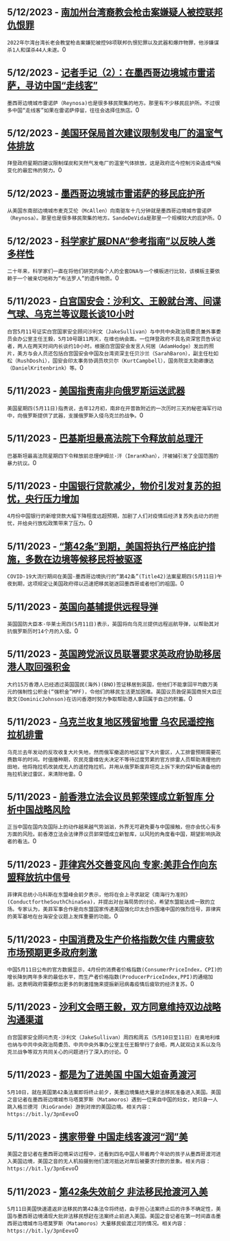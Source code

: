 
  ## 5/12/2023 - [南加州台湾裔教会枪击案嫌疑人被控联邦仇恨罪](https://www.voachinese.com/a/nevada-man-charged-with-federal-hate-crimes-for-irvine-taiwanese-presbyterian-church-shooting-20230511/7090086.html)
 ```2022年尔湾台湾长老会教堂枪击案嫌犯被控98项联邦仇恨犯罪以及武器和爆炸物罪，他涉嫌谋杀1人和谋杀44人未遂。```0
  ## 5/12/2023 - [记者手记（2）：在墨西哥边境城市雷诺萨，寻访中国“走线客”](https://www.voachinese.com/a/reynosa-chinese-migrants-20230511/7089076.html)
 ```墨西哥边境城市雷诺萨（Reynosa)也是很多移民聚集的地方。那里有不少移民庇护所。不过很多中国“走线客”如果在雷诺萨停留，往往会选择住旅店。```0
  ## 5/12/2023 - [美国环保局首次建议限制发电厂的温室气体排放](https://www.voachinese.com/a/epa-to-limit-power-plant-emissions-20230511/7090079.html)
 ```拜登政府星期四建议限制煤炭和天然气发电厂的温室气体排放，这是政府迄今控制污染造成气候变化的最宏伟的努力。```0
  ## 5/12/2023 - [墨西哥边境城市雷诺萨的移民庇护所](https://www.voachinese.com/a/reynosa-shelter-20230511/7089429.html)
 ```从美国东南部边境城市麦克艾伦（McAllen）向南驱车十几分钟就是墨西哥边境城市雷诺萨（Reynosa）。那里也是很多移民聚集的地方。SandeDeVida是那里一个规模较大的庇护所。```0
  ## 5/12/2023 - [科学家扩展DNA“参考指南”以反映人类多样性](https://www.voachinese.com/a/dna-reference-guide-expanded-to-reflect-human-diversity-20230511/7089652.html)
 ```二十年来，科学家们一直在将他们研究的每个人的全套DNA与一个模板进行比较，该模板主要依赖于一个被亲切地称为“布法罗人”的遗传物质。```0
  ## 5/11/2023 - [白宫国安会：沙利文、王毅就台湾、间谍气球、乌克兰等议题长谈10小时](https://www.voachinese.com/a/7089669.html)
 ```白宫5月11号证实白宫国家安全顾问沙利文（JakeSullivan）与中共中央政治局委员兼外事委员会办公室主任王毅，5月10号跟11两天，在维也纳会面。一位拜登政府不具名资深官员告诉记者，两人在两天时间内长谈约10小时。根据白宫国安会发言人何居（AdamHodge）发出的照片，美方与会人员还包括白宫国安会中国及台湾资深主任贝沙兰（SarahBaron），副主任杜如松（RushDoshi），国安会印太事务协调员坎贝尔（KurtCampbell），国务院亚太助卿康达（DanielKritenbrink）等。```0
  ## 5/11/2023 - [美国指责南非向俄罗斯运送武器](https://www.voachinese.com/a/us-accuses-south-africa-of-shipping-arms-to-russia-20230511/7089663.html)
 ```美国星期四(5月11日)指责说，去年12月初，南非在开普敦附近的一次历时三天的秘密海军行动中，向俄罗斯提供了武器，支援俄罗斯入侵乌克兰的战争。```0
  ## 5/11/2023 - [巴基斯坦最高法院下令释放前总理汗](https://www.voachinese.com/a/pakistan-former-pm-ordered-released-20230511/7089632.html)
 ```巴基斯坦最高法院星期四下令释放前总理伊姆兰·汗（ImranKhan），汗被捕引发了全国范围的暴力抗议。```0
  ## 5/11/2023 - [中国银行贷款减少，物价引发对复苏的担忧，央行压力增加](https://www.voachinese.com/a/slump-in-china-bank-loans-prices-raise-more-worries-about-recovery-adds-pressure-on-c-bank-20230511/7089553.html)
 ```4月份中国银行的新增贷款大幅下降程度远超预期，加剧了人们对疫情后经济复苏失去动力的担忧，并给央行放松政策带来了压力。```0
  ## 5/11/2023 - [“第42条”到期，美国将执行严格庇护措施，多数在边境等候移民将被驱逐](https://www.voachinese.com/a/s-title-42-ends-confusion-at-the-us-mexico-border-20230511/7089572.html)
 ```COVID-19大流行期间在美国-墨西哥边境执行的“第42条”(Title42)法案星期四(5月11日)午夜到期，这项规定让美国政府得以迅速把移民驱逐回墨西哥或者他们的祖国。```0
  ## 5/11/2023 - [英国向基辅提供远程导弹](https://www.voachinese.com/a/latest-in-ukraine-britain-shipping-long-range-missiles-to-kyiv-20230511/7089509.html)
 ```英国国防大臣本·华莱士周四(5月11日)表示，英国将向乌克兰提供远程巡航导弹，以帮助其对抗俄罗斯历时14个月的入侵。```0
  ## 5/11/2023 - [英国跨党派议员联署要求英政府协助移居港人取回强积金](https://www.voachinese.com/a/uk-lawmakers-pressure-minister-to-help-moving-hongkongers-take-back-pensions-20230511/7089266.html)
 ```大约15万香港人已经透过英国国民(海外)(BNO)签证移居到英国，但他们不能拿回平均数万美元的强制性公积金(“强积金”MPF)，令他们的移民生活更加困难。英国议员敦促英国商贸大臣庄敦文(DominicJohnson)在访问香港时努力争取帮助港人拿回属于自己的积蓄。```0
  ## 5/11/2023 - [乌克兰收复地区残留地雷  乌农民遥控拖拉机排雷](https://www.voachinese.com/a/teams-clear-explosives-from-ukraine-s-mykolaiv-after-russian-retreat-20230512/7089489.html)
 ```乌克兰去年发动的反攻收复大片失地，然而俄军撤退的地区留下大片雷区，人工排雷预期需要花费数年的时间。时值播种期，农民克雷维佐夫决定不等待过度劳累的官方排雷人员帮助清理他的田地，他将拖拉机改装成无人的遥控拖拉机，并用从俄罗斯废弃坦克上拆下来的保护板装备他的拖拉机驶过雷区，来清除地雷。```0
  ## 5/11/2023 - [前香港立法会议员郭荣铿成立新智库 分析中国战略风险](https://www.voachinese.com/a/former-pro-democracy-hong-kong-lawmaker-dennis-kwok-sets-up-new-china-strategic-risks-think-tank-20230511/7089278.html)
 ```正当中国在国内及国际上的动作越来越气势汹汹，外界无可避免要与中国接触，但亦会忧心有多方面的风险。前香港立法会法律界议员郭荣铿成立新智库，以风险的角度看中国，期望影响执政者的看法。```0
  ## 5/11/2023 - [菲律宾外交善变风向 专家:美菲合作向东盟释放抗中信号](https://www.voachinese.com/a/security-issues-in-the-south-china-sea-and-taiwan-strait-us-and-the-philippines-restart-joint-defense-20230511/7089267.html)
 ```菲律宾总统小马科斯在东盟峰会前夕表示，他将在会上寻求敲定《南海行为准则》(ConductfortheSouthChinaSea)，并提出对台海局势的讨论，希望东盟能达成一致的立场。专家认为，美菲军事合作是向东盟国家传递美国强化印太合作围堵中国的强烈信号，菲律宾的美军基地在台海安全议题上发挥重要的功能。```0
  ## 5/11/2023 - [中国消费及生产价格指数欠佳 内需疲软市场预期更多政府刺激](https://www.voachinese.com/a/china-s-consumer-inflation-slows-to-over-2-year-low-factory-gate-deflation-deepens-20230511/7088538.html)
 ```中国5月11日公布的官方数据显示，4月份的消费者价格指数(ConsumerPriceIndex，CPI)的增长降到两年多来的最低水平，而生产者价格指数(ProducerPriceIndex,PPI)的通缩加剧。这表明政府需要祭出更多的刺激措施来提振新冠病毒疫情后疲软的经济复苏。```0
  ## 5/11/2023 - [沙利文会晤王毅，双方同意维持双边战略沟通渠道](https://www.voachinese.com/a/us-china-pledge-to-maintain-communications-as-two-top-officials-meet-051123/7089159.html)
 ```白宫国家安全顾问杰克·沙利文（JakeSullivan）周四和周五（5月10日至11日）在奥地利维也纳与中共中央政治局委员、中共中央外事办公室主任王毅举行了会晤，两人就双边关系以及乌克兰战争等双方共同关心的问题进行了深入的讨论。```0
  ## 5/11/2023 - [都是为了进美国 中国大姐奋勇渡河  ](https://www.voachinese.com/a/7088695.html)
 ```5月10日，就在美国第42条法案即将终止前夕，美墨边境集结大量非法移民准备进入美国。美国之音记者在墨西哥边境城市马塔莫罗斯（Matamoros）遇到一位来自中国的妇女，她只身一人跳入格兰德河（RioGrande）游到对岸的美国边境。相关内容：https://bit.ly/3pnEevo```0
  ## 5/11/2023 - [携家带眷 中国走线客渡河“润”美](https://www.voachinese.com/a/7088694.html)
 ```美国之音记者在墨西哥边境采访过程中，还看到四名中国人带着两个年幼的孩子从墨西哥渡河进入美国边境，美国之音的无人机拍摄到他们渡河抵达对岸后被要求付款的景象。相关内容：https://bit.ly/3pnEevo```0
  ## 5/11/2023 - [第42条失效前夕 非法移民抢渡河入美](https://www.voachinese.com/a/7088693.html)
 ```5月11日美国快速遣返非法移民的第42条法令将终结，由于担心法案终止后的许多不确定性，美国与墨西哥边境涌现大批非法移民想赶在法案终止前进入美国。美国之音记者在第一时间直击墨西哥边境城市马塔莫罗斯（Matamoros）大量移民偷渡过河的情况。相关内容：https://bit.ly/3pnEevo```0